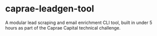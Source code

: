 # caprae-leadgen-tool
A modular lead scraping and email enrichment CLI tool, built in under 5 hours as part of the Caprae Capital technical challenge.
